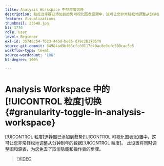 ```yaml
---
title: Analysis Workspace 中的粒度切换
description: 粒度选择器已添加到趋势可视化图表设置中，这可让您非常轻松地调整从分钟到年的数据粒度。 此设置将同时调整图和源表，为您免去了取消隐藏和操作表的步骤。
feature: Visualizations
thumbnail: 23548.jpg
kt: 1770
role: User
level: Beginner
exl-id: 35746c54-fb23-44bd-be95-d79c2b1705f9
source-git-commit: 84984ad9bf65cfc69117e40ac0e0cfe503cac5e5
workflow-type: tm+mt
source-wordcount: '106'
ht-degree: 100%

---
```


# Analysis Workspace 中的[!UICONTROL 粒度]切换 {#granularity-toggle-in-analysis-workspace}

[!UICONTROL 粒度]选择器已添加到趋势[!UICONTROL 可视化图表]设置中，这可让您非常轻松地调整从分钟到年的数据[!UICONTROL 粒度]。 此设置将同时调整图和源表，为您免去了取消隐藏和操作表的步骤。

>[!VIDEO](https://video.tv.adobe.com/v/23548/?quality=12&learn=on)
